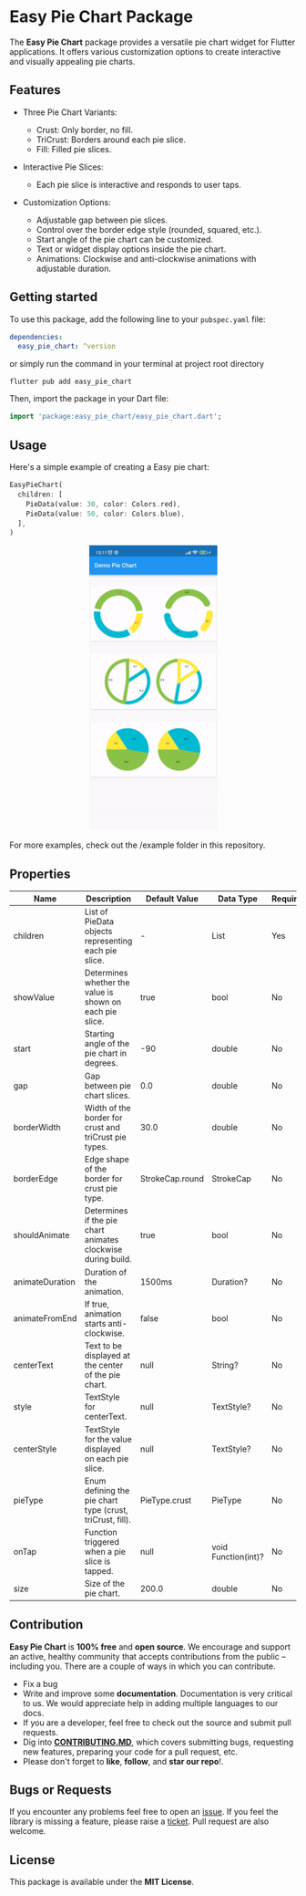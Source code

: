 # Easy Pie Chart Package

The **Easy Pie Chart** package provides a versatile pie chart widget for Flutter applications. It offers various customization options to create interactive and visually appealing pie charts.

## Features

- Three Pie Chart Variants:

  - Crust: Only border, no fill.
  - TriCrust: Borders around each pie slice.
  - Fill: Filled pie slices.

- Interactive Pie Slices:

  - Each pie slice is interactive and responds to user taps.

- Customization Options:
  - Adjustable gap between pie slices.
  - Control over the border edge style (rounded, squared, etc.).
  - Start angle of the pie chart can be customized.
  - Text or widget display options inside the pie chart.
  - Animations: Clockwise and anti-clockwise animations with adjustable duration.

## Getting started

To use this package, add the following line to your `pubspec.yaml` file:

```yaml
dependencies:
  easy_pie_chart: ^version
```

or simply run the command in your terminal at project root directory

```
flutter pub add easy_pie_chart
```

Then, import the package in your Dart file:

```dart
import 'package:easy_pie_chart/easy_pie_chart.dart';
```

## Usage

Here's a simple example of creating a Easy pie chart:

```dart
EasyPieChart(
  children: [
    PieData(value: 30, color: Colors.red),
    PieData(value: 50, color: Colors.blue),
  ],
)
```

<p align="center">
  <img src="https://github.com/Laiq37/easy_pie_chart/raw/main/demo/gif/easy_pie_chart_demo.gif" width="225" height="500" alt="Demo GIF">
</p>

For more examples, check out the /example folder in this repository.

## Properties

| Name            | Description                                                  | Default Value   | Data Type           | Required |
| --------------- | ------------------------------------------------------------ | --------------- | ------------------- | -------- |
| children        | List of PieData objects representing each pie slice.         | -               | List<PieData>       | Yes      |
| showValue       | Determines whether the value is shown on each pie slice.     | true            | bool                | No       |
| start           | Starting angle of the pie chart in degrees.                  | -90             | double              | No       |
| gap             | Gap between pie chart slices.                                | 0.0             | double              | No       |
| borderWidth     | Width of the border for crust and triCrust pie types.        | 30.0            | double              | No       |
| borderEdge      | Edge shape of the border for crust pie type.                 | StrokeCap.round | StrokeCap           | No       |
| shouldAnimate   | Determines if the pie chart animates clockwise during build. | true            | bool                | No       |
| animateDuration | Duration of the animation.                                   | 1500ms          | Duration?           | No       |
| animateFromEnd  | If true, animation starts anti-clockwise.                    | false           | bool                | No       |
| centerText      | Text to be displayed at the center of the pie chart.         | null            | String?             | No       |
| style           | TextStyle for centerText.                                    | null            | TextStyle?          | No       |
| centerStyle     | TextStyle for the value displayed on each pie slice.         | null            | TextStyle?          | No       |
| pieType         | Enum defining the pie chart type (crust, triCrust, fill).    | PieType.crust   | PieType             | No       |
| onTap           | Function triggered when a pie slice is tapped.               | null            | void Function(int)? | No       |
| size            | Size of the pie chart.                                       | 200.0           | double              | No       |

## Contribution

**Easy Pie Chart** is **100% free** and **open source**. We encourage and support an active, healthy community that accepts contributions from the public &ndash; including you. There are a couple of ways in which you can contribute.

  * Fix a bug
  * Write and improve some **documentation**. Documentation is very critical to us. We would appreciate help in adding multiple languages to our docs.
  * If you are a developer, feel free to check out the source and submit pull requests.
  * Dig into [**CONTRIBUTING.MD**](CONTRIBUTING.md), which covers submitting bugs, requesting new features, preparing your code for a pull request, etc.
  * Please don't forget to **like**, **follow**, and **star our repo**!.

## Bugs or Requests

If you encounter any problems feel free to open an [issue](https://github.com/Laiq37/easy_pie_chart/issues/new?template=bug_report.md). If you feel the library is missing a feature, please raise a [ticket](https://github.com/Laiq37/easy_pie_chart/issues/new?template=feature_request.md). Pull request are also welcome.

## License

This package is available under the **MIT License**.
